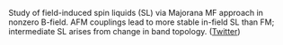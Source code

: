 
Study of field-induced spin liquids (SL) via Majorana MF approach in nonzero B-field. AFM couplings lead to more stable in-field SL than FM; intermediate SL arises from change in band topology. ([Twitter](https://twitter.com/JoshuahHeath/status/1246086469367640064))
